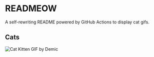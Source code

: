 # READMEOW

A self-rewriting README powered by GitHub Actions to display cat gifs.

## Cats

![Cat Kitten GIF by Demic](https://media0.giphy.com/media/v1.Y2lkPTlhY2QwMmRhb2twbzE5aHc0c2N5N3RjNTMwZXU5azNqdG9vMmVmbDEzN3l5b25ucSZlcD12MV9naWZzX3NlYXJjaCZjdD1n/3oriO0OEd9QIDdllqo/200.gif)
